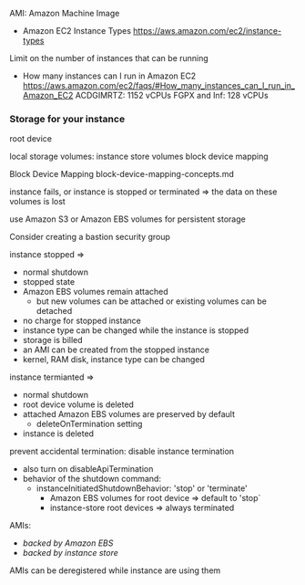 AMI: Amazon Machine Image

- Amazon EC2 Instance Types
  https://aws.amazon.com/ec2/instance-types

Limit on the number of instances that can be running
- How many instances can I run in Amazon EC2
  https://aws.amazon.com/ec2/faqs/#How_many_instances_can_I_run_in_Amazon_EC2
  ACDGIMRTZ: 1152 vCPUs
  FGPX and Inf: 128 vCPUs

### Storage for your instance<a name="storage-options"></a>

root device

local storage volumes: instance store volumes
  block device mapping

Block Device Mapping
block-device-mapping-concepts.md

instance fails, or instance is stopped or terminated => the data on these volumes is lost

use Amazon S3 or Amazon EBS volumes for persistent storage

Consider creating a bastion security group

instance stopped =>
- normal shutdown
- stopped state
- Amazon EBS volumes remain attached
  - but new volumes can be attached or existing volumes can be detached
- no charge for stopped instance
- instance type can be changed while the instance is stopped
- storage is billed
- an AMI can be created from the stopped instance
- kernel, RAM disk, instance type can be changed

instance termianted =>
- normal shutdown
- root device volume is deleted
- attached Amazon EBS volumes are preserved by default
  - deleteOnTermination setting
- instance is deleted

prevent accidental termination: disable instance termination
- also turn on disableApiTermination
- behavior of the shutdown command:
  - instanceInitiatedShutdownBehavior: 'stop' or 'terminate'
    - Amazon EBS volumes for root device => default to 'stop`
    - instance\-store root devices =>  always terminated 

AMIs:
- *backed by Amazon EBS*
- *backed by instance store*

AMIs can be deregistered while instance are using them
